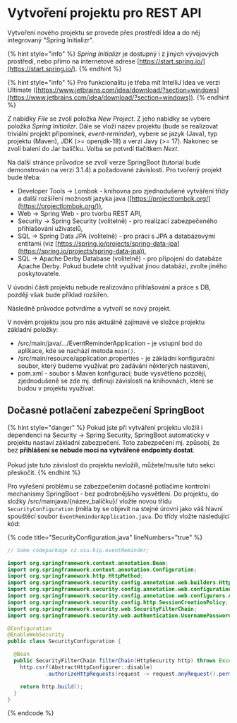 # Vytvoření projektu pro REST API

Vytvoření nového projektu se provede přes prostředí Idea a do něj integrovaný "Spring Initializr".&#x20;

{% hint style="info" %}
_Spring Initializr_ je dostupný i z jiných vývojových prostředí, nebo přímo na internetové adrese [https://start.spring.io/](https://start.spring.io/).
{% endhint %}

{% hint style="info" %}
Pro funkcionalitu je třeba mít IntelliJ Idea ve verzi Ultimate ([https://www.jetbrains.com/idea/download/?section=windows](https://www.jetbrains.com/idea/download/?section=windows)).
{% endhint %}

Z nabídky _File_ se zvolí položka _New Project_. Z jeho nabídky se vybere položka _Spring Initializr_. Dále se vloží název projektu (bude se realizovat triviální projekt připomínek, _event-reminder_), vybere se jazyk (Java), typ projektu (Maven), JDK (>= openjdk-18) a verzi Javy (>= 17). Nakonec se zvolí balení do Jar balíčku. Volba se potvrdí tlačítkem _Next_.



Na další stránce průvodce se zvolí verze SpringBoot (tutorial bude demonstrován na verzi 3.1.4) a požadované závislosti. Pro tvořený projekt bude třeba:

* Developer Tools -> Lombok - knihovna pro zjednodušené vytváření třídy a další rozšíření možností jazyka java ([https://projectlombok.org/](https://projectlombok.org/)),
* Web -> Spring Web - pro tvorbu REST API,
* Security -> Spring Security (volitelně) - pro realizaci zabezpečeného přihlašování uživatelů,
* SQL -> Spring Data JPA (volitelně) - pro práci s JPA a databázovými entitami (viz [https://spring.io/projects/spring-data-jpa](https://spring.io/projects/spring-data-jpa)),
* SQL -> Apache Derby Database (volitelně) - pro připojení do databáze Apache Derby. Pokud budete chtít využívat jinou databázi, zvolte jiného poskytovatele.

V úvodní části projektu nebude realizováno přihlašování a práce s DB, později však bude příklad rozšířen.

Následně průvodce potvrdíme a vytvoří se nový projekt.

V novém projektu jsou pro nás aktuálně zajímavé ve složce projektu základní položky:

* /src/main/java/.../EventReminderApplication - je vstupní bod do aplikace, kde se nachází metoda `main()`.
* /src/main/resource/application.properties - je základní konfigurační soubor, který budeme využívat pro zadávání některých nastavení,
* pom.xml - soubor s Maven konfigurací; bude vysvětleno později, zjednodušeně se zde mj. definují závislosti na knihovnách, které se budou v projektu využívat.

## Dočasné potlačení zabezpečení SpringBoot

{% hint style="danger" %}
Pokud jste při vytváření projektu vložili i dependenci na Security -> Spring Security, SpringBoot automaticky v projektu nastaví základní zabezpečení. Toto zabezpečení mj. způsobí, že bez **přihlášení se nebude moci na vytvářené endpointy dostat**.\
\
Pokud jste tuto závislost do projektu nevložili, můžete/musíte tuto sekci přeskočit.
{% endhint %}

Pro vyřešení problému se zabezpečením dočasně potlačíme kontrolní mechanismy SpringBoot - bez podrobnějšího vysvětlení. Do projektu, do složky /src/mainjava/{název\_balíčku}/ vložte novou třídu `SecurityConfiguration` (měla by se objevit na stejné úrovni jako váš hlavní spouštěcí soubor `EventReminderApplication.java`. Do třídy vložte následující kód:

{% code title="SecurityConfiguration.java" lineNumbers="true" %}
```java
// Some codepackage cz.osu.kip.eventReminder;

import org.springframework.context.annotation.Bean;
import org.springframework.context.annotation.Configuration;
import org.springframework.http.HttpMethod;
import org.springframework.security.config.annotation.web.builders.HttpSecurity;
import org.springframework.security.config.annotation.web.configuration.EnableWebSecurity;
import org.springframework.security.config.annotation.web.configurers.AbstractHttpConfigurer;
import org.springframework.security.config.http.SessionCreationPolicy;
import org.springframework.security.web.SecurityFilterChain;
import org.springframework.security.web.authentication.UsernamePasswordAuthenticationFilter;

@Configuration
@EnableWebSecurity
public class SecurityConfiguration {

  @Bean
  public SecurityFilterChain filterChain(HttpSecurity http) throws Exception {
    http.csrf(AbstractHttpConfigurer::disable)
            .authorizeHttpRequests(request -> request.anyRequest().permitAll());

    return http.build();
  }
}
```
{% endcode %}
